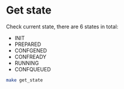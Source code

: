 # Get state
Check current state, there are 6 states in total:
* INIT
* PREPARED
* CONFGENED
* CONFREADY
* RUNNING
* CONFQUEUED


```bash
make get_state
```